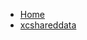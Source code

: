 <!-- docs/_sidebar.md -->
- [Home](/)
- [xcshareddata](devassistDocs/Tutorials/FirebaseCloudStorageInSwiftUI/FirebaseCloudStorageInSwiftUI.xcworkspace/xcshareddata/)
